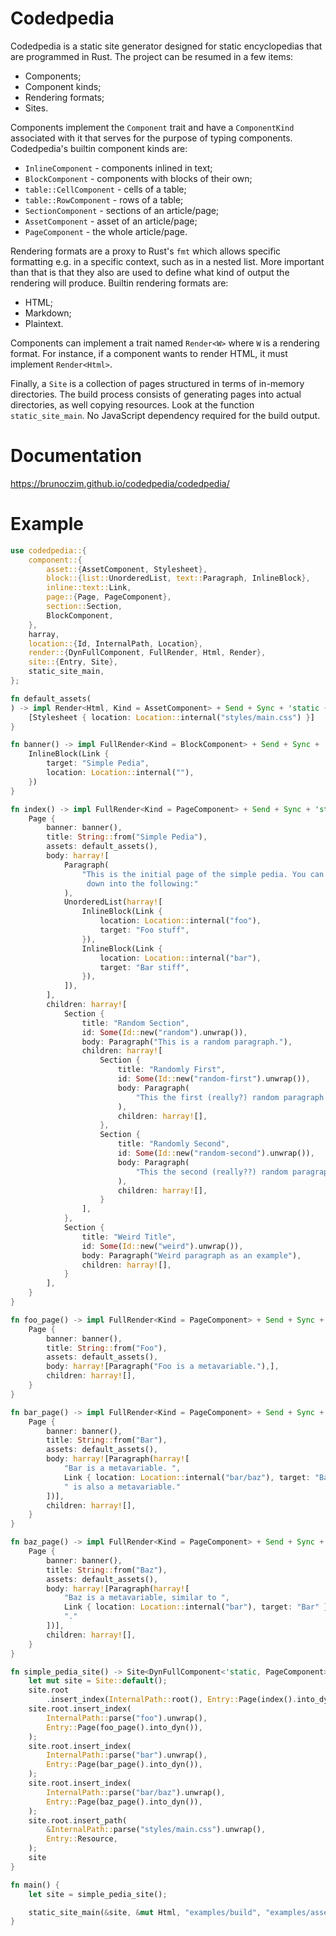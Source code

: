 # Codedpedia

Codedpedia is a static site generator designed for static encyclopedias that are
programmed in Rust. The project can be resumed in a few items:
- Components;
- Component kinds;
- Rendering formats;
- Sites.

Components implement the `Component` trait and have a `ComponentKind`
associated with it that serves for the purpose of typing components. Codedpedia's
builtin component kinds are:
- `InlineComponent` - components inlined in text;
- `BlockComponent` - components with blocks of their own;
- `table::CellComponent` - cells of a table;
- `table::RowComponent` - rows of a table;
- `SectionComponent` - sections of an article/page;
- `AssetComponent` - asset of an article/page;
- `PageComponent` - the whole article/page.

Rendering formats are a proxy to Rust's `fmt` which allows specific formatting
e.g. in a specific context, such as in a nested list. More important than that
is that they also are used to define what kind of output the rendering will
produce. Builtin rendering formats are:
- HTML;
- Markdown;
- Plaintext.

Components can implement a trait named `Render<W>` where `W` is a rendering
format. For instance, if a component wants to render HTML, it must implement
`Render<Html>`.

Finally, a `Site` is a collection of pages structured in terms of in-memory
directories. The build process consists of generating pages into actual
directories, as well copying resources. Look at the function `static_site_main`.
No JavaScript dependency required for the build output.

# Documentation

https://brunoczim.github.io/codedpedia/codedpedia/

# Example

```rust
use codedpedia::{
    component::{
        asset::{AssetComponent, Stylesheet},
        block::{list::UnorderedList, text::Paragraph, InlineBlock},
        inline::text::Link,
        page::{Page, PageComponent},
        section::Section,
        BlockComponent,
    },
    harray,
    location::{Id, InternalPath, Location},
    render::{DynFullComponent, FullRender, Html, Render},
    site::{Entry, Site},
    static_site_main,
};

fn default_assets(
) -> impl Render<Html, Kind = AssetComponent> + Send + Sync + 'static {
    [Stylesheet { location: Location::internal("styles/main.css") }]
}

fn banner() -> impl FullRender<Kind = BlockComponent> + Send + Sync + 'static {
    InlineBlock(Link {
        target: "Simple Pedia",
        location: Location::internal(""),
    })
}

fn index() -> impl FullRender<Kind = PageComponent> + Send + Sync + 'static {
    Page {
        banner: banner(),
        title: String::from("Simple Pedia"),
        assets: default_assets(),
        body: harray![
            Paragraph(
                "This is the initial page of the simple pedia. You can dive \
                 down into the following:"
            ),
            UnorderedList(harray![
                InlineBlock(Link {
                    location: Location::internal("foo"),
                    target: "Foo stuff",
                }),
                InlineBlock(Link {
                    location: Location::internal("bar"),
                    target: "Bar stiff",
                }),
            ]),
        ],
        children: harray![
            Section {
                title: "Random Section",
                id: Some(Id::new("random").unwrap()),
                body: Paragraph("This is a random paragraph."),
                children: harray![
                    Section {
                        title: "Randomly First",
                        id: Some(Id::new("random-first").unwrap()),
                        body: Paragraph(
                            "This the first (really?) random paragraph."
                        ),
                        children: harray![],
                    },
                    Section {
                        title: "Randomly Second",
                        id: Some(Id::new("random-second").unwrap()),
                        body: Paragraph(
                            "This the second (really??) random paragraph."
                        ),
                        children: harray![],
                    }
                ],
            },
            Section {
                title: "Weird Title",
                id: Some(Id::new("weird").unwrap()),
                body: Paragraph("Weird paragraph as an example"),
                children: harray![],
            }
        ],
    }
}

fn foo_page() -> impl FullRender<Kind = PageComponent> + Send + Sync + 'static {
    Page {
        banner: banner(),
        title: String::from("Foo"),
        assets: default_assets(),
        body: harray![Paragraph("Foo is a metavariable."),],
        children: harray![],
    }
}

fn bar_page() -> impl FullRender<Kind = PageComponent> + Send + Sync + 'static {
    Page {
        banner: banner(),
        title: String::from("Bar"),
        assets: default_assets(),
        body: harray![Paragraph(harray![
            "Bar is a metavariable. ",
            Link { location: Location::internal("bar/baz"), target: "Baz" },
            " is also a metavariable."
        ])],
        children: harray![],
    }
}

fn baz_page() -> impl FullRender<Kind = PageComponent> + Send + Sync + 'static {
    Page {
        banner: banner(),
        title: String::from("Baz"),
        assets: default_assets(),
        body: harray![Paragraph(harray![
            "Baz is a metavariable, similar to ",
            Link { location: Location::internal("bar"), target: "Bar" },
            "."
        ])],
        children: harray![],
    }
}

fn simple_pedia_site() -> Site<DynFullComponent<'static, PageComponent>> {
    let mut site = Site::default();
    site.root
        .insert_index(InternalPath::root(), Entry::Page(index().into_dyn()));
    site.root.insert_index(
        InternalPath::parse("foo").unwrap(),
        Entry::Page(foo_page().into_dyn()),
    );
    site.root.insert_index(
        InternalPath::parse("bar").unwrap(),
        Entry::Page(bar_page().into_dyn()),
    );
    site.root.insert_index(
        InternalPath::parse("bar/baz").unwrap(),
        Entry::Page(baz_page().into_dyn()),
    );
    site.root.insert_path(
        &InternalPath::parse("styles/main.css").unwrap(),
        Entry::Resource,
    );
    site
}

fn main() {
    let site = simple_pedia_site();

    static_site_main(&site, &mut Html, "examples/build", "examples/assets");
}
```
